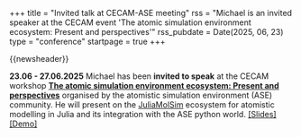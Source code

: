 +++
title       = "Invited talk at CECAM-ASE meeting"
rss         = "Michael is an invited speaker at the CECAM event 'The atomic simulation environment ecosystem: Present and perspectives'"
rss_pubdate = Date(2025, 06, 23)
type        = "conference"
startpage   = true
+++

{{newsheader}}

**23.06 - 27.06.2025**
Michael has been **invited to speak** at the CECAM workshop
[**The atomic simulation environment ecosystem: Present and perspectives**](https://www.cecam.org/workshop-details/1373)
organised by the atomistic simulation environment (ASE) community.
He will present on the [JuliaMolSim](https://juliamolsim.org)
ecosystem for atomistic modelling in Julia
and its integration with the ASE python world.
[[Slides]](https://michael-herbst.com/talks/2025.06.23_ASE_perspectives.pdf)
[[Demo]](https://michael-herbst.com/talks/2025.06.23_ASE_perspectives_demo.tar.gz)
